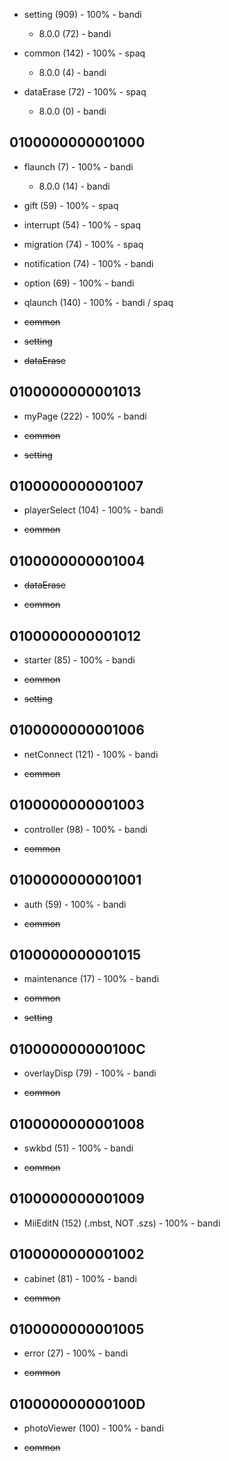 * setting (909) - 100% - bandi
  * 8.0.0 (72) - bandi

* common (142) - 100% - spaq
  * 8.0.0 (4) - bandi

* dataErase (72) - 100% - spaq
  * 8.0.0 (0) - bandi

## 0100000000001000

* flaunch (7) - 100% - bandi
  * 8.0.0 (14) - bandi

* gift (59) - 100% - spaq

* interrupt (54) - 100% - spaq

* migration (74) - 100% - spaq

* notification (74) - 100% - bandi

* option (69) - 100% - bandi

* qlaunch (140) - 100% - bandi / spaq

* ~~common~~

* ~~setting~~

* ~~dataErase~~

## 0100000000001013

* myPage (222) - 100% - bandi

* ~~common~~

* ~~setting~~

## 0100000000001007

* playerSelect (104) - 100% - bandi

* ~~common~~

## 0100000000001004

* ~~dataErase~~

* ~~common~~

## 0100000000001012

* starter (85) - 100% - bandi

* ~~common~~

* ~~setting~~

## 0100000000001006

* netConnect (121) - 100% - bandi

* ~~common~~

## 0100000000001003

* controller (98) - 100% - bandi

* ~~common~~

## 0100000000001001

* auth (59) - 100% - bandi

* ~~common~~

## 0100000000001015

* maintenance (17) - 100% - bandi

* ~~common~~

* ~~setting~~

## 010000000000100C

* overlayDisp (79) - 100% - bandi

* ~~common~~

## 0100000000001008

* swkbd (51) - 100% - bandi

* ~~common~~

## 0100000000001009

* MiiEditN (152) (.mbst, NOT .szs) - 100% - bandi 

## 0100000000001002

* cabinet (81) - 100% - bandi

* ~~common~~

## 0100000000001005

* error (27) - 100% - bandi

* ~~common~~

## 010000000000100D

* photoViewer (100) - 100% - bandi

* ~~common~~
